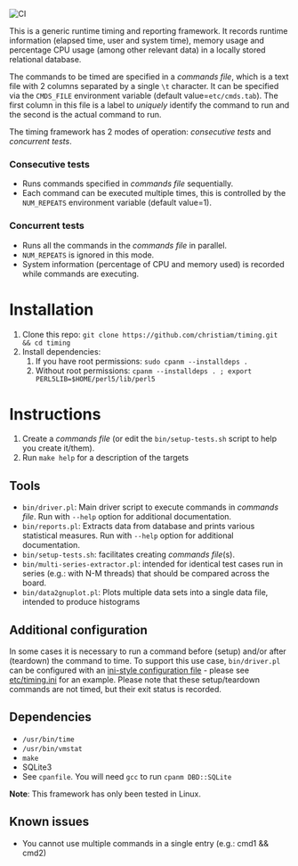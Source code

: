 ![CI](https://github.com/christiam/timing/workflows/CI/badge.svg)

This is a generic runtime timing and reporting framework. It records runtime
information (elapsed time, user and system time), memory usage and percentage
CPU usage (among other relevant data) in a locally stored relational database.

The commands to be timed are specified in a *commands file*, which is a
text file with 2 columns separated by a single `\t` character. It can be
specified via the `CMDS_FILE` environment variable (default
value=`etc/cmds.tab`). The first column in this file is a label to _uniquely_
identify the command to run and the second is the actual command to run.

The timing framework has 2 modes of operation: *consecutive tests* and *concurrent tests*.

### Consecutive tests

* Runs commands specified in *commands file* sequentially.
* Each command can be executed multiple times, this is controlled by the
`NUM_REPEATS` environment variable (default value=1).

### Concurrent tests

* Runs all the commands in the *commands file* in parallel.
* `NUM_REPEATS` is ignored in this mode.
* System information (percentage of CPU and memory used) is recorded while
  commands are executing. 

# Installation
1. Clone this repo: `git clone https://github.com/christiam/timing.git && cd timing`
2. Install dependencies: 
   1. If you have root permissions: `sudo cpanm --installdeps .`
   1. Without root permissions: `cpanm --installdeps . ; export PERL5LIB=$HOME/perl5/lib/perl5`

# Instructions
1. Create a *commands file* (or edit the `bin/setup-tests.sh` script to help you create it/them).
2. Run `make help` for a description of the targets

## Tools
* `bin/driver.pl`: Main driver script to execute commands in *commands file*. Run with `--help` option for additional documentation.
* `bin/reports.pl`: Extracts data from database and prints various statistical measures. Run with `--help` option for additional documentation.
* `bin/setup-tests.sh`: facilitates creating *commands file*(s).
* `bin/multi-series-extractor.pl`: intended for identical test cases run in series (e.g.: with N-M threads) that should be compared across the board.
* `bin/data2gnuplot.pl`: Plots multiple data sets into a single data file, intended to produce histograms

## Additional configuration

In some cases it is necessary to run a command before (setup) and/or after
(teardown) the command to time. To support this use case, `bin/driver.pl` can be configured with an
[ini-style configuration file](https://en.wikipedia.org/wiki/INI_file) -
please see [etc/timing.ini](etc/timing.ini) for an example.
Please note that these setup/teardown commands are not timed, but their exit status is
recorded.

## Dependencies
* `/usr/bin/time`
* `/usr/bin/vmstat`
* `make`
* SQLite3
* See `cpanfile`. You will need `gcc` to run `cpanm DBD::SQLite`

**Note**: This framework has only been tested in Linux.

## Known issues
* You cannot use multiple commands in a single entry (e.g.: cmd1 && cmd2)
